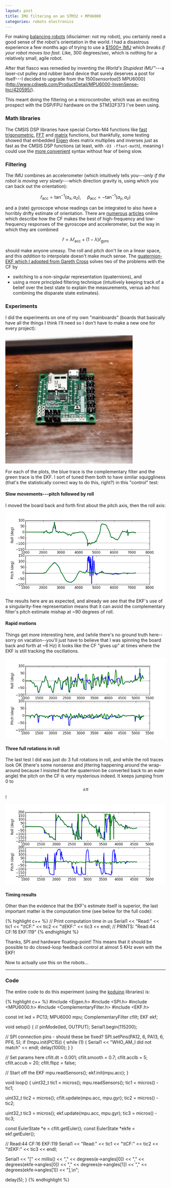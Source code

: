 ```yaml
---
layout: post
title: IMU filtering on an STM32 + MPU6000
categories: robots electronics
---
```


For making [balancing robots](https://www.youtube.com/watch?v=XFXj81mvInc) (disclaimer: not my robot), you certainly need a good sense of the robot's orientation in the world. I had a disastrous experience a few months ago of trying to use a [$1500+ IMU](http://www.microstrain.com/inertial/3DM-GX3-25-OEM) which *breaks if your robot moves too fast*. Like, 300 degrees/sec, which is nothing for a relatively small, agile robot.

After that fiasco was remedied by inventing the *World's Stupidest IMU&trade;*---a laser-cut pulley and rubber band device that surely deserves a post for itself---I decided to upgrade from the $1500 sensor to a [$5 MPU6000](http://www.cdiweb.com/ProductDetail/MPU6000-InvenSense-Inc/420595/).

This meant doing the filtering on a microcontroller, which was an exciting prospect with the DSP/FPU hardware on the STM32F373 I've been using.

### Math libraries

The CMSIS DSP libraries have special Cortex-M4 functions like [fast trigonometric](http://www.keil.com/pack/doc/cmsis/dsp/html/arm__sin__f32_8c.html), [FFT](https://www.keil.com/pack/doc/CMSIS/DSP/html/group___fast.html) and [matrix](https://www.keil.com/pack/doc/CMSIS/DSP/html/group__group_matrix.html) functions, but thankfully, some testing showed that embedded [Eigen](http://eigen.tuxfamily.org/index.php?title=Main_Page) does matrix multiplies and inverses just as fast as the CMSIS DSP functions (at least, with `-O3 -ffast-math`), meaning I could use the [more convenient](http://eigen.tuxfamily.org/dox/group__TutorialMatrixArithmetic.html) syntax without fear of being slow.


### Filtering

The IMU combines an accelerometer (which intuitively tells you---*only if the robot is moving very slowly*---which direction gravity is, using which you can back out the orientation):

$$
\widehat r_{\mathrm{acc}} = \tan^{-1} (a_x, a_z) , ~~~~~ \widehat p_{\mathrm{acc}} = -\tan^{-1} (a_y, a_z)
$$

and a (rate) gyroscope whose readings can be integrated to also have a horribly drifty estimate of orientation. There are [numerous](http://www.pieter-jan.com/node/11) [articles](http://robottini.altervista.org/tag/complementary-filter) online which describe how the CF makes the best of high-frequency and low-frequency responses of the gyroscope and accelerometer, but the way in which they are combined

$$
\widehat r = \lambda \widehat r_{\mathrm{acc}} + (1 - \lambda) \widehat r_{\mathrm{gyro}}
$$

should make anyone uneasy. The roll and pitch don't lie on a linear space, and this *addition* to interpolate doesn't make much sense. The [quaternion-EKF which I adopted from Gareth Cross](https://github.com/KumarRobotics/kr_attitude_eskf) solves two of the problems with the CF by

* switching to a non-singular representation (quaternions), and
* using a more principled filtering technique (intuitively keeping track of a belief over the best state to explain the measurements, versus ad-hoc combining the disparate state estimates).

### Experiments

I did the experiments on one of my own "mainboards" (boards that basically have all the things I think I'll need so I don't have to make a new one for every project):

![](/images/mainboard_v1.1.jpg "Mainboard v1.1")

For each of the plots, the blue trace is the complementary filter and the green trace is the EKF. I sort of tuned them both to have similar squiggliness (that's the statistically correct way to do this, right?) in this "control" test:

#### Slow movements---pitch followed by roll

I moved the board back and forth first about the pitch axis, then the roll axis:

![](/images/cf_ekf_2.png "Slow movements")

The results here are as expected, and already we see that the EKF's use of a singularity-free representation means that it can avoid the complementary filter's pitch estimate mishap at ~90 degrees of roll.

#### Rapid motions

Things get more interesting here, and (while there's no ground truth here--sorry on vacation--you'll just have to believe that I was spinning the board back and forth at ~6 Hz) it looks like the CF "gives up" at times where the EKF is still tracking the oscillations.

![](/images/cf_ekf_5.png "Fast movements")

#### Three full rotations in roll

The last test I did was just do 3 full rotations in roll, and while the roll traces look OK (there's some nonsense and jittering happening around the wrap-around because I insisted that the quaternion be converted back to an euler angle) the pitch on the CF is very mysterious indeed. It keeps jumping from 0 to $$\pm\pi$$!

![](/images/cf_ekf_6.png "Multiple rotations")

#### Timing results

Other than the evidence that the EKF's estimate itself is superior, the last important matter is the computation time (see below for the full code):

{% highlight c++ %}
// Print computation time in us
Serial1 << "Read:" << tic1 << "\tCF:" << tic2 << "\tEKF:" << tic3 << endl;
// PRINTS: "Read:44 CF:16 EKF:119"
{% endhighlight %}

Thanks, SPI and hardware floating-point! This means that it should be possible to do closed-loop feedback control at almost 5 KHz even with the EKF! 

Now to actually use this on the robots...

---

### Code

The entire code to do this experiment (using the [koduino](/koduino) libraries) is:

{% highlight c++ %}
#include <Eigen.h>
#include <SPI.h>
#include <MPU6000.h>
#include <ComplementaryFilter.h>
#include <EKF.h>

const int led = PC13;
MPU6000 mpu;
ComplementaryFilter cfilt;
EKF ekf;

void setup() {
  // pinMode(led, OUTPUT);
  Serial1.begin(115200);

  // SPI connection pins - should these be fixed?
  SPI.setPins(PA12, 6, PA13, 6, PF6, 5);
  if (!mpu.init(PC15)) {
    while (1) {
      Serial1 << "WHO_AM_I did not match" << endl;
      delay(1000);
    }
  }

  // Set params here
  cfilt.dt = 0.001;
  cfilt.smooth = 0.7;
  cfilt.acclb = 5;
  cfilt.accub = 20;
  cfilt.flipz = false;

  // Start off the EKF
  mpu.readSensors();
  ekf.init(mpu.acc);
}

void loop() {
  uint32_t tic1 = micros();
  mpu.readSensors();
  tic1 = micros() - tic1;

  uint32_t tic2 = micros();
  cfilt.update(mpu.acc, mpu.gyr);
  tic2 = micros() - tic2;

  uint32_t tic3 = micros();
  ekf.update(mpu.acc, mpu.gyr);
  tic3 = micros() - tic3;

  const EulerState *e = cfilt.getEuler();
  const EulerState *ekfe = ekf.getEuler();

  // Read:44  CF:16 EKF:119
  Serial1 << "Read:" << tic1 << "\tCF:" << tic2 << "\tEKF:" << tic3 << endl;

  Serial1 << "[" << millis() << "," << 
    degrees(e->angles[0]) << "," << 
    degrees(ekfe->angles[0]) << "," << 
    degrees(e->angles[1]) << "," << 
    degrees(ekfe->angles[1]) << "],\n";

  delay(5);
}
{% endhighlight %}

